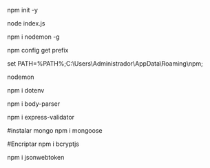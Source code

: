 
 npm init -y

 node index.js


 npm i nodemon -g

npm config get prefix

set PATH=%PATH%;C:\Users\Administrador\AppData\Roaming\npm;

nodemon



npm i dotenv

 npm i body-parser

 npm i express-validator

#instalar mongo 
npm i mongoose

#Encriptar
 npm i bcryptjs


 npm i jsonwebtoken